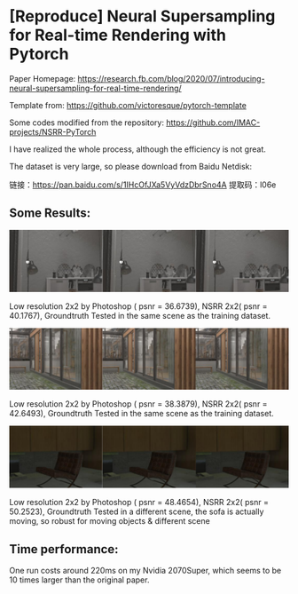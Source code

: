 # [Reproduce] Neural Supersampling for Real-time Rendering with Pytorch

Paper Homepage:
https://research.fb.com/blog/2020/07/introducing-neural-supersampling-for-real-time-rendering/

Template from:
https://github.com/victoresque/pytorch-template

Some codes modified from the repository:
https://github.com/IMAC-projects/NSRR-PyTorch

I have realized the whole process, although the efficiency is not great.

The dataset is very large, so please download from Baidu Netdisk:

链接：https://pan.baidu.com/s/1IHcOfJXa5VyVdzDbrSno4A 
提取码：l06e 

## Some Results:

![image1](https://github.com/SuikaSibyl/ReproduceNSRR/blob/master/figs/1.png)

Low resolution 2x2 by Photoshop ( psnr = 36.6739), NSRR 2x2( psnr = 40.1767), Groundtruth
Tested in the same scene as the training dataset.

![image1](https://github.com/SuikaSibyl/ReproduceNSRR/blob/master/figs/2.png)

Low resolution 2x2 by Photoshop ( psnr = 38.3879), NSRR 2x2( psnr = 42.6493), Groundtruth
Tested in the same scene as the training dataset.

![image1](https://github.com/SuikaSibyl/ReproduceNSRR/blob/master/figs/3.png)

Low resolution 2x2 by Photoshop ( psnr = 48.4654), NSRR 2x2( psnr = 50.2523), Groundtruth
Tested in a different scene, the sofa is actually moving, so robust for moving objects & different scene

## Time performance:
One run costs around 220ms on my Nvidia 2070Super, which seems to be 10 times larger than the original paper.
